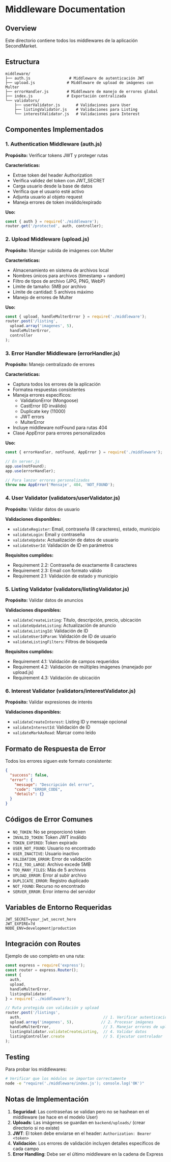 # Middleware Documentation

## Overview
Este directorio contiene todos los middlewares de la aplicación SecondMarket.

## Estructura

```
middleware/
├── auth.js                 # Middleware de autenticación JWT
├── upload.js              # Middleware de upload de imágenes con Multer
├── errorHandler.js        # Middleware de manejo de errores global
├── index.js               # Exportación centralizada
└── validators/
    ├── userValidator.js       # Validaciones para User
    ├── listingValidator.js    # Validaciones para Listing
    └── interestValidator.js   # Validaciones para Interest
```

## Componentes Implementados

### 1. Authentication Middleware (auth.js)
**Propósito:** Verificar tokens JWT y proteger rutas

**Características:**
- Extrae token del header Authorization
- Verifica validez del token con JWT_SECRET
- Carga usuario desde la base de datos
- Verifica que el usuario esté activo
- Adjunta usuario al objeto request
- Maneja errores de token inválido/expirado

**Uso:**
```javascript
const { auth } = require('./middleware');
router.get('/protected', auth, controller);
```

### 2. Upload Middleware (upload.js)
**Propósito:** Manejar subida de imágenes con Multer

**Características:**
- Almacenamiento en sistema de archivos local
- Nombres únicos para archivos (timestamp + random)
- Filtro de tipos de archivo (JPG, PNG, WebP)
- Límite de tamaño: 5MB por archivo
- Límite de cantidad: 5 archivos máximo
- Manejo de errores de Multer

**Uso:**
```javascript
const { upload, handleMulterError } = require('./middleware');
router.post('/listing', 
  upload.array('imagenes', 5), 
  handleMulterError, 
  controller
);
```

### 3. Error Handler Middleware (errorHandler.js)
**Propósito:** Manejo centralizado de errores

**Características:**
- Captura todos los errores de la aplicación
- Formatea respuestas consistentes
- Maneja errores específicos:
  - ValidationError (Mongoose)
  - CastError (ID inválido)
  - Duplicate key (11000)
  - JWT errors
  - MulterError
- Incluye middleware notFound para rutas 404
- Clase AppError para errores personalizados

**Uso:**
```javascript
const { errorHandler, notFound, AppError } = require('./middleware');

// En server.js
app.use(notFound);
app.use(errorHandler);

// Para lanzar errores personalizados
throw new AppError('Mensaje', 404, 'NOT_FOUND');
```

### 4. User Validator (validators/userValidator.js)
**Propósito:** Validar datos de usuario

**Validaciones disponibles:**
- `validateRegister`: Email, contraseña (8 caracteres), estado, municipio
- `validateLogin`: Email y contraseña
- `validateUpdate`: Actualización de datos de usuario
- `validateUserId`: Validación de ID en parámetros

**Requisitos cumplidos:**
- Requirement 2.2: Contraseña de exactamente 8 caracteres
- Requirement 2.3: Email con formato válido
- Requirement 2.1: Validación de estado y municipio

### 5. Listing Validator (validators/listingValidator.js)
**Propósito:** Validar datos de anuncios

**Validaciones disponibles:**
- `validateCreateListing`: Título, descripción, precio, ubicación
- `validateUpdateListing`: Actualización de anuncio
- `validateListingId`: Validación de ID
- `validateUserIdParam`: Validación de ID de usuario
- `validateListingFilters`: Filtros de búsqueda

**Requisitos cumplidos:**
- Requirement 4.1: Validación de campos requeridos
- Requirement 4.2: Validación de múltiples imágenes (manejado por upload.js)
- Requirement 4.3: Validación de ubicación

### 6. Interest Validator (validators/interestValidator.js)
**Propósito:** Validar expresiones de interés

**Validaciones disponibles:**
- `validateCreateInterest`: Listing ID y mensaje opcional
- `validateInterestId`: Validación de ID
- `validateMarkAsRead`: Marcar como leído

## Formato de Respuesta de Error

Todos los errores siguen este formato consistente:

```json
{
  "success": false,
  "error": {
    "message": "Descripción del error",
    "code": "ERROR_CODE",
    "details": {}
  }
}
```

## Códigos de Error Comunes

- `NO_TOKEN`: No se proporcionó token
- `INVALID_TOKEN`: Token JWT inválido
- `TOKEN_EXPIRED`: Token expirado
- `USER_NOT_FOUND`: Usuario no encontrado
- `USER_INACTIVE`: Usuario inactivo
- `VALIDATION_ERROR`: Error de validación
- `FILE_TOO_LARGE`: Archivo excede 5MB
- `TOO_MANY_FILES`: Más de 5 archivos
- `UPLOAD_ERROR`: Error al subir archivo
- `DUPLICATE_ERROR`: Registro duplicado
- `NOT_FOUND`: Recurso no encontrado
- `SERVER_ERROR`: Error interno del servidor

## Variables de Entorno Requeridas

```env
JWT_SECRET=your_jwt_secret_here
JWT_EXPIRE=7d
NODE_ENV=development|production
```

## Integración con Routes

Ejemplo de uso completo en una ruta:

```javascript
const express = require('express');
const router = express.Router();
const { 
  auth, 
  upload, 
  handleMulterError,
  listingValidator 
} = require('../middleware');

// Ruta protegida con validación y upload
router.post('/listings',
  auth,                                    // 1. Verificar autenticación
  upload.array('imagenes', 5),            // 2. Procesar imágenes
  handleMulterError,                       // 3. Manejar errores de upload
  listingValidator.validateCreateListing,  // 4. Validar datos
  listingController.create                 // 5. Ejecutar controlador
);
```

## Testing

Para probar los middlewares:

```bash
# Verificar que los módulos se importan correctamente
node -e "require('./middleware/index.js'); console.log('OK')"
```

## Notas de Implementación

1. **Seguridad**: Las contraseñas se validan pero no se hashean en el middleware (se hace en el modelo User)
2. **Uploads**: Las imágenes se guardan en `backend/uploads/` (crear directorio si no existe)
3. **JWT**: El token debe enviarse en el header: `Authorization: Bearer <token>`
4. **Validación**: Los errores de validación incluyen detalles específicos de cada campo
5. **Error Handling**: Debe ser el último middleware en la cadena de Express
